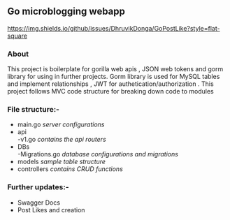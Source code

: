 ## Go microblogging webapp 

https://img.shields.io/github/issues/DhruvikDonga/GoPostLike?style=flat-square
### About  
This project is boilerplate for gorilla web apis , JSON web tokens and gorm library for using in further projects. Gorm library is used for MySQL tables and implement relationships , JWT for authetication/authorization . This project follows MVC code structure for breaking down code to modules

### File structure:-  
- main.go *server configurations*  
- api  
-v1.go *contains the api routers*  
- DBs  
-Migrations.go *database configurations and migrations*  
- models *sample table structure*  
- controllers *contains CRUD functions*  

### Further updates:-  
- Swagger Docs  
- Post Likes and creation  